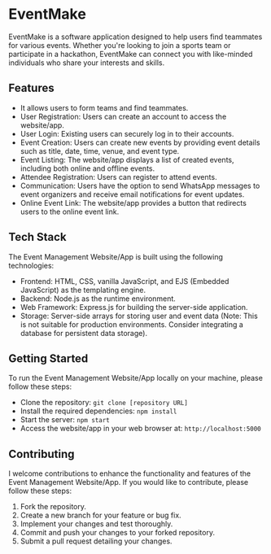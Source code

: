 # EventMake
EventMake is a software application designed to help users find teammates for various events. Whether you're looking to join a sports team or participate in a hackathon, EventMake can connect you with like-minded individuals who share your interests and skills.
## Features
* It allows users to form teams and find teammates.
* User Registration: Users can create an account to access the website/app.
* User Login: Existing users can securely log in to their accounts.
* Event Creation: Users can create new events by providing event details such as title, date, time, venue, and event type.
* Event Listing: The website/app displays a list of created events, including both online and offline events.
* Attendee Registration: Users can register to attend events.
* Communication: Users have the option to send WhatsApp messages to event organizers and receive email notifications for event updates.
* Online Event Link: The website/app provides a button that redirects users to the online event link.
## Tech Stack
The Event Management Website/App is built using the following technologies:
* Frontend: HTML, CSS, vanilla JavaScript, and EJS (Embedded JavaScript) as the templating engine.
* Backend: Node.js as the runtime environment.
* Web Framework: Express.js for building the server-side application.
* Storage: Server-side arrays for storing user and event data (Note: This is not suitable for production environments. Consider integrating a database for persistent data storage).
## Getting Started
To run the Event Management Website/App locally on your machine, please follow these steps:
* Clone the repository: `git clone [repository URL]`
* Install the required dependencies: `npm install`
* Start the server: `npm start`
* Access the website/app in your web browser at: `http://localhost:5000`
## Contributing
I welcome contributions to enhance the functionality and features of the Event Management Website/App. If you would like to contribute, please follow these steps:
1. Fork the repository.
2. Create a new branch for your feature or bug fix.
3. Implement your changes and test thoroughly.
4. Commit and push your changes to your forked repository.
5. Submit a pull request detailing your changes.
